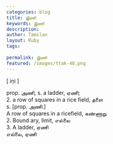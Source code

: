 ```yaml
---
categories: blog
title: இணி
keywords: இணி
description: 
author: Tamilan
layout: Ruby
tags: 
 
permalink: இணி
featured: /images/ttak-48.png
---
```

  
[ iṇi ]  
  
prop. அணி, s. a ladder, ஏணி;  
2. a row of squares in a rice field, தளை  
s. [prop. அணி.]  
A row of squares in a ricefield, கண்ணாறு  
2. Bound ary, limit, எல்லை  
3. A ladder, ஏணி  
எல்லை, ஏணி